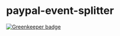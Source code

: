 # paypal-event-splitter

[![Greenkeeper badge](https://badges.greenkeeper.io/JSConfBp/paypal-event-splitter.svg)](https://greenkeeper.io/)